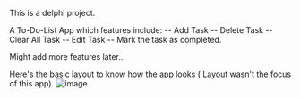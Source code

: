 This is a delphi project.

A To-Do-List App which features include:
-- Add Task
-- Delete Task
-- Clear All Task
-- Edit Task
-- Mark the task as completed.


Might add more features later..

Here's the basic layout to know how the app looks ( Layout wasn't the focus of this app).
![image](https://github.com/user-attachments/assets/629f771a-c257-475f-ab6b-90de27bc75eb)
